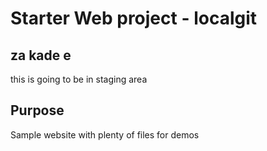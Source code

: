 # Starter Web project - localgit


## za kade e
 this is going to be in staging area

## Purpose

Sample website with plenty of files for demos